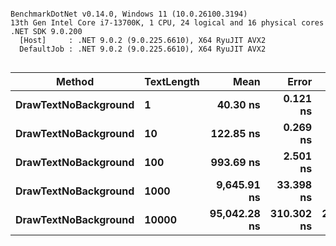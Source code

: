 ```

BenchmarkDotNet v0.14.0, Windows 11 (10.0.26100.3194)
13th Gen Intel Core i7-13700K, 1 CPU, 24 logical and 16 physical cores
.NET SDK 9.0.200
  [Host]     : .NET 9.0.2 (9.0.225.6610), X64 RyuJIT AVX2
  DefaultJob : .NET 9.0.2 (9.0.225.6610), X64 RyuJIT AVX2


```
| Method               | TextLength | Mean         | Error      | StdDev     |
|--------------------- |----------- |-------------:|-----------:|-----------:|
| **DrawTextNoBackground** | **1**          |     **40.30 ns** |   **0.121 ns** |   **0.113 ns** |
| **DrawTextNoBackground** | **10**         |    **122.85 ns** |   **0.269 ns** |   **0.238 ns** |
| **DrawTextNoBackground** | **100**        |    **993.69 ns** |   **2.501 ns** |   **2.217 ns** |
| **DrawTextNoBackground** | **1000**       |  **9,645.91 ns** |  **33.398 ns** |  **31.241 ns** |
| **DrawTextNoBackground** | **10000**      | **95,042.28 ns** | **310.302 ns** | **290.257 ns** |
